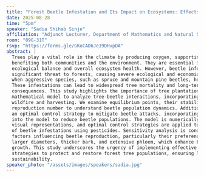 ```yaml
---
title: "Forest Beetle Infestation and Its Impact on Ecosystems: Effects of Harvesting Practices and Fire Disruptions"
date: 2025-08-28
time: "5pm"
speaker: "Sadia Shihab Sinje"
affiliation: "Adjunct Lecturer, Department of Mathematics and Natural Sciences, BRAC University"
room: "09G-31T"
rsvp: "https://forms.gle/GKoCAD6Je19DHvpDA"
abstract: |
  Trees play a vital role in the climate by producing oxygen, supporting ecosystems, and
  benefiting both communities and the environment. They are essential for maintaining
  ecological balance and overall ecosystem health. However, beetle infestations pose a
  significant threat to forests, causing severe ecological and economic damage, particularly
  when aggressive species, such as spruce and mountain pine beetles, heavily attack trees.
  These infestations can lead to widespread tree mortality and long-term environmental
  consequences. This study highlights the importance of tree plantations and develops a
  mathematical model to analyze tree-beetle interactions, incorporating the effects of
  wildfire and harvesting. We examine equilibrium points, their stability, and the basic
  reproduction number to understand beetle population dynamics. Additionally, we introduce
  an optimal control strategy to mitigate beetle attacks, incorporating a pesticide variable
  into the model to reduce beetle populations. The model is numerically solved to generate
  visual representations, and optimal control strategies are applied to minimize the impact
  of beetle infestations using pesticides. Sensitivity analysis is conducted to explore
  factors influencing beetle reproduction, particularly their preference for trees with
  larger diameters, thicker bark, and extensive phloem, which enhance brood survival and
  growth. This study underscores the urgency of implementing effective beetle management
  strategies to protect and restore forest tree populations, ensuring long-term ecosystem
  sustainability.
speaker_photo: "/assets/images/speakers/sadia.jpg"
---
```

